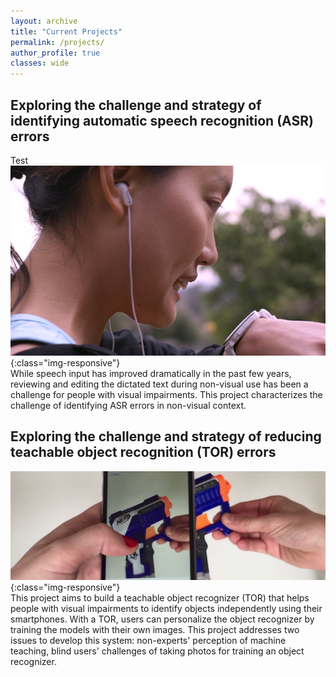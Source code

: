 ```yaml
---
layout: archive
title: "Current Projects"
permalink: /projects/
author_profile: true
classes: wide
---
```


## Exploring the challenge and strategy of identifying automatic speech recognition (ASR) errors
Test
![intro_image](/images/dictation_CHI2017.png){:class="img-responsive"}<br>
While speech input has improved dramatically in the past few years, reviewing and editing the dictated text during non-visual use has been a challenge for people with visual impairments. This project characterizes the challenge of identifying ASR errors in non-visual context.



## Exploring the challenge and strategy of reducing teachable object recognition (TOR) errors

![intro_image](/images/objectrecognition.png){:class="img-responsive"}<br>
This project aims to build a teachable object recognizer (TOR) that helps people with visual impairments to identify objects independently using their smartphones. With a TOR, users can personalize the object recognizer by training the models with their own images. This project addresses two issues to develop this system: non-experts' perception of machine teaching, blind users' challenges of taking photos for training an object recognizer.